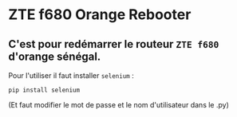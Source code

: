 # ZTE f680 Orange Rebooter
C'est pour redémarrer le routeur ``ZTE f680`` d'orange sénégal.
---
Pour l'utiliser il faut installer ``selenium`` :
```
pip install selenium
```

(Et faut modifier le mot de passe et le nom d'utilisateur dans le .py)
